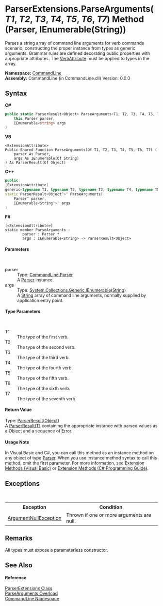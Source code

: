 # ParserExtensions.ParseArguments(*T1*, *T2*, *T3*, *T4*, *T5*, *T6*, *T7*) Method (Parser, IEnumerable(String))
 

Parses a string array of command line arguments for verb commands scenario, constructing the proper instance from types as generic arguments. Grammar rules are defined decorating public properties with appropriate attributes. The <a href="T_CommandLine_VerbAttribute">VerbAttribute</a> must be applied to types in the array.

**Namespace:**&nbsp;<a href="N_CommandLine">CommandLine</a><br />**Assembly:**&nbsp;CommandLine (in CommandLine.dll) Version: 0.0.0

## Syntax

**C#**<br />
``` C#
public static ParserResult<Object> ParseArguments<T1, T2, T3, T4, T5, T6, T7>(
	this Parser parser,
	IEnumerable<string> args
)

```

**VB**<br />
``` VB
<ExtensionAttribute>
Public Shared Function ParseArguments(Of T1, T2, T3, T4, T5, T6, T7) ( 
	parser As Parser,
	args As IEnumerable(Of String)
) As ParserResult(Of Object)
```

**C++**<br />
``` C++
public:
[ExtensionAttribute]
generic<typename T1, typename T2, typename T3, typename T4, typename T5, typename T6, typename T7>
static ParserResult<Object^>^ ParseArguments(
	Parser^ parser, 
	IEnumerable<String^>^ args
)
```

**F#**<br />
``` F#
[<ExtensionAttribute>]
static member ParseArguments : 
        parser : Parser * 
        args : IEnumerable<string> -> ParserResult<Object> 

```


#### Parameters
&nbsp;<dl><dt>parser</dt><dd>Type: <a href="T_CommandLine_Parser">CommandLine.Parser</a><br />A <a href="T_CommandLine_Parser">Parser</a> instance.</dd><dt>args</dt><dd>Type: <a href="https://docs.microsoft.com/dotnet/api/system.collections.generic.ienumerable-1" target="_blank">System.Collections.Generic.IEnumerable</a>(<a href="https://docs.microsoft.com/dotnet/api/system.string" target="_blank">String</a>)<br />A <a href="https://docs.microsoft.com/dotnet/api/system.string" target="_blank">String</a> array of command line arguments, normally supplied by application entry point.</dd></dl>

#### Type Parameters
&nbsp;<dl><dt>T1</dt><dd>The type of the first verb.</dd><dt>T2</dt><dd>The type of the second verb.</dd><dt>T3</dt><dd>The type of the third verb.</dd><dt>T4</dt><dd>The type of the fourth verb.</dd><dt>T5</dt><dd>The type of the fifth verb.</dd><dt>T6</dt><dd>The type of the sixth verb.</dd><dt>T7</dt><dd>The type of the seventh verb.</dd></dl>

#### Return Value
Type: <a href="T_CommandLine_ParserResult_1">ParserResult</a>(<a href="https://docs.microsoft.com/dotnet/api/system.object" target="_blank">Object</a>)<br />A <a href="T_CommandLine_ParserResult_1">ParserResult(T)</a> containing the appropriate instance with parsed values as a <a href="https://docs.microsoft.com/dotnet/api/system.object" target="_blank">Object</a> and a sequence of <a href="T_CommandLine_Error">Error</a>.

#### Usage Note
In Visual Basic and C#, you can call this method as an instance method on any object of type <a href="T_CommandLine_Parser">Parser</a>. When you use instance method syntax to call this method, omit the first parameter. For more information, see <a href="https://docs.microsoft.com/dotnet/visual-basic/programming-guide/language-features/procedures/extension-methods">Extension Methods (Visual Basic)</a> or <a href="https://docs.microsoft.com/dotnet/csharp/programming-guide/classes-and-structs/extension-methods">Extension Methods (C# Programming Guide)</a>.

## Exceptions
&nbsp;<table><tr><th>Exception</th><th>Condition</th></tr><tr><td><a href="https://docs.microsoft.com/dotnet/api/system.argumentnullexception" target="_blank">ArgumentNullException</a></td><td>Thrown if one or more arguments are null.</td></tr></table>

## Remarks
All types must expose a parameterless constructor.

## See Also


#### Reference
<a href="T_CommandLine_ParserExtensions">ParserExtensions Class</a><br /><a href="Overload_CommandLine_ParserExtensions_ParseArguments">ParseArguments Overload</a><br /><a href="N_CommandLine">CommandLine Namespace</a><br />